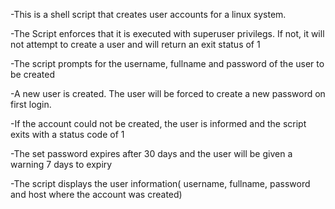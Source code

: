 
-This is a shell script that creates user accounts for a linux system.

-The Script enforces that it is executed with superuser privilegs. If not, it will not attempt to create a user and will return an exit status of 1

-The script prompts for the username, fullname and password of the user to be created

-A new user is created. The user will be forced to create a new password on first login.

-If the account could not be created, the user is informed and the script exits with a status code of 1

-The set password expires after 30 days and the user will be given a warning 7 days to expiry

-The script displays the user information( username, fullname, password and host where the account was created)
